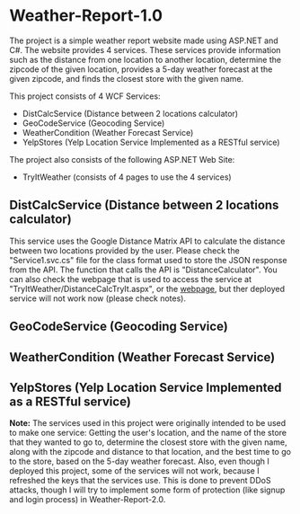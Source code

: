 # Weather-Report-1.0

The project is a simple weather report website made using ASP.NET and C#. The website provides 4 services. These services provide information such as the distance from one location to another location, determine the zipcode of the given location, provides a 5-day weather forecast at the given zipcode, and finds the closest store with the given name.

This project consists of 4 WCF Services:
- DistCalcService (Distance between 2 locations calculator)
- GeoCodeService (Geocoding Service)
- WeatherCondition (Weather Forecast Service)
- YelpStores (Yelp Location Service Implemented as a RESTful service)

The project also consists of the following ASP.NET Web Site:
- TryItWeather (consists of 4 pages to use the 4 services)

## DistCalcService (Distance between 2 locations calculator)

This service uses the Google Distance Matrix API to calculate the distance between two locations provided by the user. Please check the "Service1.svc.cs" file for the class format used to store the JSON response from the API. The function that calls the API is "DistanceCalculator". You can also check the webpage that is used to access the service at "TryItWeather/DistanceCalcTryIt.aspx", or the [webpage](http://webstrar3.fulton.asu.edu/page0/DistanceCalcTryIt), but ther deployed service will not work now (please check notes).

## GeoCodeService (Geocoding Service)



## WeatherCondition (Weather Forecast Service)

## YelpStores (Yelp Location Service Implemented as a RESTful service)





**Note:** The services used in this project were originally intended to be used to make one service: Getting the user's location, and the name of the store that they wanted to go to, determine the closest store with the given name, along with the zipcode and distance to that location, and the best time to go to the store, based on the 5-day weather forecast. Also, even though I deployed this project, some of the services will not work, because I refreshed the keys that the services use. This is done to prevent DDoS attacks, though I will try to implement some form of protection (like signup and login process) in Weather-Report-2.0. 

